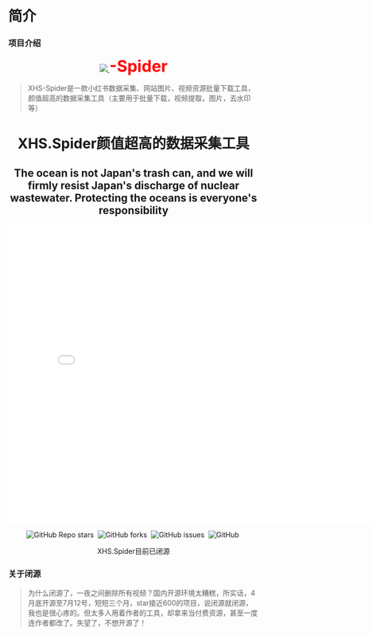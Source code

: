 # 简介

### 项目介绍
<p align="center">
  <a href="https://github.com/xisuo67/XHS-Spider">
      <img src="https://ci.xiaohongshu.com/49fd555a-b46b-49fd-b5a5-053fb4a536dc">
  </a>
  <b style="font-size:32px;color:red">-Spider</b>
</p>

> XHS-Spider是一款小红书数据采集、网站图片、视频资源批量下载工具，颜值超高的数据采集工具（主要用于批量下载，视频提取，图片，去水印等）

<h1 align="center">XHS.Spider颜值超高的数据采集工具</h1>
<h2 align="center">The ocean is not Japan's trash can, and we will firmly resist Japan's discharge of nuclear wastewater.  Protecting the oceans is everyone's responsibility</h2>
<div align="center">
<iframe src="//player.bilibili.com/player.html?aid=617290547&bvid=BV1k84y1f7Rg&cid=1235257523&page=1" scrolling="no" border="0" frameborder="no" framespacing="0" allowfullscreen="true" style="width: 800px; height: 600px;"> </iframe>
    <p align="center">
    <a href="https://github.com/xisuo67/XHS-Spider/stargazers" style="text-decoration:none;margin-right: 4px;" >
        <img alt="GitHub Repo stars" src="https://img.shields.io/github/stars/xisuo67/XHS-Spider">
    </a>
    <a href="https://github.com/xisuo67/XHS-Spider/network" style="text-decoration:none;margin-right: 4px;" >
        <img alt="GitHub forks" src="https://img.shields.io/github/forks/xisuo67/XHS-Spider">
    </a>
    <a href="https://github.com/xisuo67/XHS-Spider/issues" style="text-decoration:none;margin-right: 4px;">
        <img alt="GitHub issues" src="https://img.shields.io/github/issues/xisuo67/XHS-Spider">
    </a>
    <a href="https://github.com/xisuo67/XHS-Spider/blob/main/LICENSE" style="text-decoration:none;margin-right: 4px;" >
        <img alt="GitHub" src="https://img.shields.io/github/license/xisuo67/XHS-Spider">
    </a>
</p>
XHS.Spider目前已闭源
</div>


<!-- ### 环境说明
- XHS-Spider目前仅支持windows操作系统，其他操作系统不支持
- XHS-Spider依托于.Net 6.0开发完成，这意味着你需要安装.Net 6.0运行时才能运行它，如果你的环境没有安装该运行时,启动XHS-Spider会提示异常信息。
  - 如何安装运行时，请查看[运行说明](https://github.com/xisuo67/XHS-Spider/wiki/XHS-Spider)相关文档。
  - 如果依然无法独立完成环境的安装，请通过QQ群咨询相关热心群友

- 如果根据上述内容安装完运行时后程序闪退，请尝试[下载webview2运行时](https://developer.microsoft.com/zh-cn/microsoft-edge/webview2/#download-section)
- 功能预览
  - [使用教程](https://www.bilibili.com/video/BV1Wu411a7F7/?share_source=copy_web&vd_source=1a333f5d2534a06b72faea21fa2f10d4)
  - [bilibili](https://www.bilibili.com/video/BV1UW4y1R7GE/?vd_source=e2562a684d381def8f9af230a7396690) -->

<!-- ### 关于 PR

> 希望您在开发过程中如果遇到 bug 且修复后，能及时提交您的 PR 至`Github master分支`供我们改进项目。在提交 pull request 之前，尽可能详细描述问题以方便审核。非常感谢！ -->

### 关于闭源

> 为什么闭源了，一夜之间删除所有视频？国内开源环境太糟糕，所实话，4月底开源至7月12号，短短三个月，star接近600的项目，说闭源就闭源，我也是很心疼的。但太多人用着作者的工具，却拿来当付费资源，甚至一度连作者都改了。失望了，不想开源了！
